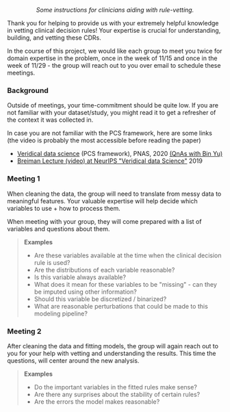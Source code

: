 <p align="center"> <i> Some instructions for clinicians aiding with rule-vetting. </i> </p>

Thank you for helping to provide us with your extremely helpful knowledge in vetting clinical decision rules! Your expertise is crucial for understanding, building, and vetting these CDRs.

In the course of this project, we would like each group to meet you twice for domain expertise in the problem, once in the week of 11/15 and once in the week of 11/29 - the group will reach out to you over email to schedule these meetings.

### Background

Outside of meetings, your time-commitment should be quite low. If you are not familiar with your dataset/study, you might read it to get a refresher of the context it was collected in.

In case you are not familiar with the PCS framework, here are some links (the video is probably the most accessible before reading the paper)

- [Veridical data science](https://www.google.com/url?q=https%3A%2F%2Fwww.pnas.org%2Fcontent%2F117%2F8%2F3920&sa=D&sntz=1&usg=AFQjCNHxGUnnaw4Av_7kFoGiSLwqExbdEA) (PCS framework), PNAS, 2020 [(QnAs with Bin Yu)](https://www.google.com/url?q=https%3A%2F%2Fwww.pnas.org%2Fcontent%2F117%2F8%2F3893&sa=D&sntz=1&usg=AFQjCNEAQHjmn1HUGUI0l09tz5gjNPP9zw)
- [Breiman Lecture (video) at NeurIPS "Veridical data Science"](https://www.google.com/url?q=https%3A%2F%2Fslideslive.com%2F38922599%2Fveridical-data-science&sa=D&sntz=1&usg=AFQjCNHYmnQjvxfiLqMBmcmQJsCYE2hkeQ) 2019

###  Meeting 1

When cleaning the data, the group will need to translate from messy data to meaningful features. Your valuable expertise will help decide which variables to use + how to process them.

When meeting with your group, they will come prepared with a list of variables and questions about them.

> **Examples**
>
> - Are these variables available at the time when the clinical decision rule is used?
> - Are the distributions of each variable reasonable?
> - Is this variable always available?
> - What does it mean for these variables to be "missing" - can they be imputed using other information?
> - Should this variable be discretized / binarized?
> - What are reasonable perturbations that could be made to this modeling pipeline?

### Meeting 2

After cleaning the data and fitting models, the group will again reach out to you for your help with vetting and understanding the results. This time the questions, will center around the new analysis.

> **Examples**
>
> - Do the important variables in the fitted rules make sense?
> - Are there any surprises about the stability of certain rules?
> - Are the errors the model makes reasonable?

